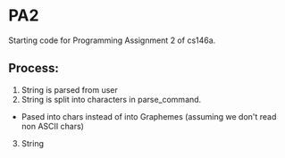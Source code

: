 PA2
===

Starting code for Programming Assignment 2 of cs146a.


Process:
------

1. String is parsed from user
2. String is split into characters in parse_command.
  - Pased into chars instead of into Graphemes (assuming we don't read non ASCII chars)
3. String 
